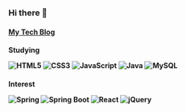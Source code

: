 ### Hi there 👋

<!--
**kd0547/kd0547** is a ✨ _special_ ✨ repository because its `README.md` (this file) appears on your GitHub profile.

Here are some ideas to get you started:

- 🔭 I’m currently working on ...
- 🌱 I’m currently learning ...
- 👯 I’m looking to collaborate on ...
- 🤔 I’m looking for help with ...
- 💬 Ask me about ...
- 📫 How to reach me: ...
- 😄 Pronouns: ...
- ⚡ Fun fact: ...
-->
<p><a href="https://sellore32.tistory.com/"><h4> My Tech Blog</a></p>
 




<p><h4> Studying</p>
<p>
	<img alt="HTML5" src ="https://img.shields.io/badge/HTML5-e34f26.svg?&style=for-the-badge&logo=HTML5&logoColor=white"/>
	<img alt="CSS3" src ="https://img.shields.io/badge/CSS3-1572B6.svg?&style=for-the-badge&logo=CSS3&logoColor=white"/>
	<img alt="JavaScript" src ="https://img.shields.io/badge/JavaScript-F7DF1E.svg?&style=for-the-badge&logo=JavaScript&logoColor=white"/>
	<img alt="Java" src ="https://img.shields.io/badge/Java-007396.svg?&style=for-the-badge&logo=Java&logoColor=white"/>
	<img alt="MySQL" src ="https://img.shields.io/badge/MySQL-4479A1.svg?&style=for-the-badge&logo=MySQL&logoColor=white"/>
</p>
<p><h4> Interest</p>
<p>
	<img alt="Spring" src ="https://img.shields.io/badge/Spring-6DB33F.svg?&style=for-the-badge&logo=Spring&logoColor=white"/>
	<img alt="Spring Boot" src ="https://img.shields.io/badge/Spring Boot-6DB33F.svg?&style=for-the-badge&logo=Spring Boot&logoColor=white"/>
	<img alt="React" src ="https://img.shields.io/badge/React-61DAFB.svg?&style=for-the-badge&logo=React&logoColor=white"/>
	<img alt="jQuery" src ="https://img.shields.io/badge/jQuery-0769AD.svg?&style=for-the-badge&logo=jQuery&logoColor=white"/>
</p>
